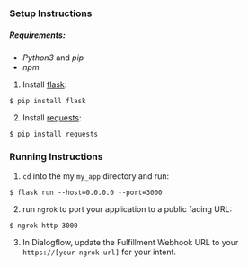 ### Setup Instructions

##### Requirements:

* *Python3* and *pip*
* *npm*

1. Install [flask](http://flask.pocoo.org):

```
$ pip install flask
```

2. Install [requests](http://docs.python-requests.org/en/master/):

```
$ pip install requests
```

### Running Instructions

1. `cd` into the my `my_app` directory and run:

```
$ flask run --host=0.0.0.0 --port=3000
```

2. run `ngrok` to port your application to a public facing URL:

```
$ ngrok http 3000
```

3. In Dialogflow, update the Fulfillment Webhook URL to your `https://[your-ngrok-url]` for your intent.
